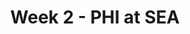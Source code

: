 ---
layout: game
title: Week 2 - PHI at SEA
season: 2001
game_id: 2001_02_PHI_SEA
away_team: PHI
home_team: SEA
---